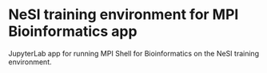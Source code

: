 # NeSI training environment for MPI Bioinformatics app

JupyterLab app for running MPI Shell for Bioinformatics on the NeSI training environment.
